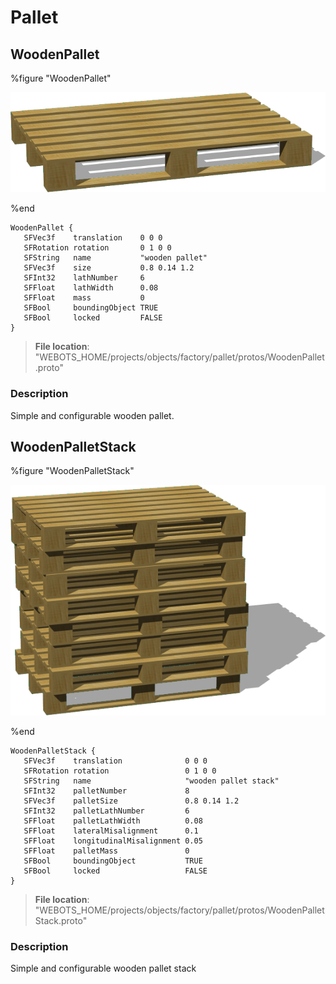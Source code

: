 # Pallet

## WoodenPallet

%figure "WoodenPallet"

![WoodenPallet-image](images/objects/pallet/WoodenPallet/model.png)

%end

```
WoodenPallet {
   SFVec3f    translation    0 0 0
   SFRotation rotation       0 1 0 0
   SFString   name           "wooden pallet"
   SFVec3f    size           0.8 0.14 1.2
   SFInt32    lathNumber     6
   SFFloat    lathWidth      0.08
   SFFloat    mass           0
   SFBool     boundingObject TRUE
   SFBool     locked         FALSE
}
```

> **File location**: "WEBOTS\_HOME/projects/objects/factory/pallet/protos/WoodenPallet.proto"

### Description

Simple and configurable wooden pallet.

## WoodenPalletStack

%figure "WoodenPalletStack"

![WoodenPalletStack-image](images/objects/pallet/WoodenPalletStack/model.png)

%end

```
WoodenPalletStack {
   SFVec3f    translation              0 0 0
   SFRotation rotation                 0 1 0 0
   SFString   name                     "wooden pallet stack"
   SFInt32    palletNumber             8
   SFVec3f    palletSize               0.8 0.14 1.2
   SFInt32    palletLathNumber         6
   SFFloat    palletLathWidth          0.08
   SFFloat    lateralMisalignment      0.1
   SFFloat    longitudinalMisalignment 0.05
   SFFloat    palletMass               0
   SFBool     boundingObject           TRUE
   SFBool     locked                   FALSE
}
```

> **File location**: "WEBOTS\_HOME/projects/objects/factory/pallet/protos/WoodenPalletStack.proto"

### Description

Simple and configurable wooden pallet stack

